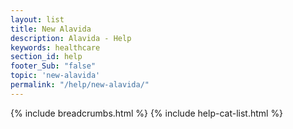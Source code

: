 ```yaml
---
layout: list
title: New Alavida
description: Alavida - Help
keywords: healthcare
section_id: help
footer_Sub: "false"
topic: 'new-alavida'
permalink: "/help/new-alavida/" 
---
```

{% include breadcrumbs.html %}
{% include help-cat-list.html %}

